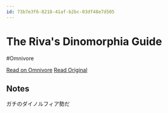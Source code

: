 ```yaml
---
id: 73b7e3f6-8218-41af-b2bc-03df48e7d505
---
```


# The Riva's Dinomorphia Guide
#Omnivore

[Read on Omnivore](https://omnivore.app/me/https-sites-google-com-view-the-rivas-dinomorphia-guide-home-aut-19222f27223)
[Read Original](https://sites.google.com/view/the-rivas-dinomorphia-guide/home?authuser=0)

## Notes

ガチのダイノルフィア勢だ


